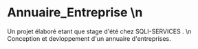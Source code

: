 # Annuaire_Entreprise \n
Un projet élaboré etant que stage d'été chez SQLI-SERVICES .
\n
Conception et devloppement d'un annuaire d'entreprises. 
